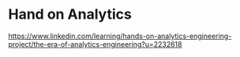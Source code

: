# Hand on Analytics
https://www.linkedin.com/learning/hands-on-analytics-engineering-project/the-era-of-analytics-engineering?u=2232618

